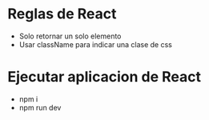 # Reglas de React
- Solo retornar un solo elemento
- Usar className para indicar una clase de css

# Ejecutar aplicacion de React
- npm i
- npm run dev
